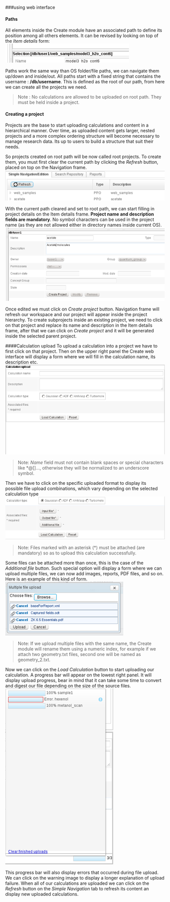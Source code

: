 ###using web interface
<span id="paths"></span>
#### Paths

All elements inside the Create module have an associated path to define its position among all others elements. It can be revised by looking on top of the *Item details* form: 
![Element current path](/images/CreateDetailsPath.png)

Paths work the same way than OS folder/file paths, we can navigate them up/down and inside/out.
All paths start with a fixed string that contains the username : **/db/username**. This is defined as the root of our path, from here we can create all the projects we need.

> Note : No calculations are allowed to be uploaded on root path. They must be held inside a project.

#### Creating a project
Projects are the base to start uploading calculations and content in a hierarchical manner. Over time, as uploaded content gets larger, nested projects and a more complex ordering structure will become necessary to manage research data. Its up to users to build a structure that suit their needs.

So projects created on root path will be now called root projects. To create them, you must first clear the current path by clicking the *Refresh* button, placed on top on the Navigation frame. 
![Refresh and reset path button](/images/CreateNavigationTreeRefresh.png)

With the current path cleared and set to root path, we can start filling in project details on the Item details frame.
**Project name and description fields are mandatory**. No symbol characters can be used in the project name (as they are not allowed either in directory names inside current OS). ![Create project form, note root path on top](/images/CreateItemDetailsCreateProject.png) 

Once edited we must click on *Create project* button. Navigation frame will refresh our workspace and our project will appear inside the project hierarchy.
To create subprojects inside an existing project, we need to click on that project and replace its name and description in the Item details frame, after that we can click on *Create project* and it will be generated inside the selected parent project.

####Calculation upload
To upload a calculation into a project we have to first click on that project. Then on the upper right panel the Create web interface will display a form where we will fill in the calculation name, its description etc.
![Calculation upload form](/images/WebUploadForm.png)
> Note: *Name* field must not contain blank spaces or special characters like \*@\[\]..., otherwise they will be normalized to an underscore symbol.

Then we have to click on the specific uploaded format to display its possible file upload combinations, which vary depending on the selected calculation type
![Calculation type selection](/images/WebUploadForm2.png)

> Note: Files marked with an asterisk (\*) must be attached (are mandatory) so as to upload this calculation successfully.

Some files can be attached more than once, this is the case of the *Additional file* button. Such special option will display a form where we can upload multiple files, we can now add images, reports, PDF files, and so on. Here is an example of this kind of form.
![Multiple file upload form](/images/WebUploadForm3.png)

> Note: If we upload multiple files with the same name, the Create module will rename them using a numeric index, for example if we attach two geometry.txt files, second one will be named as geometry_2.txt.

Now we can click on the *Load Calculation* button to start uploading our calculation. A progress bar will appear on the lowest right panel. It will display upload progress, bear in mind that it can take some time to convert and digest our file depending on the size of the source files.
![Upload queue status](/images/WebUploadForm4.png "wikilink")

This progress bar will also display errors that occurred during file upload. We can click on the warning image to display a longer explanation of upload failure.
When all of our calculations are uploaded we can click on the *Refresh* button on the *Simple Navigation* tab to refresh its content an display new uploaded calculations. <span id="shellupload"></span>